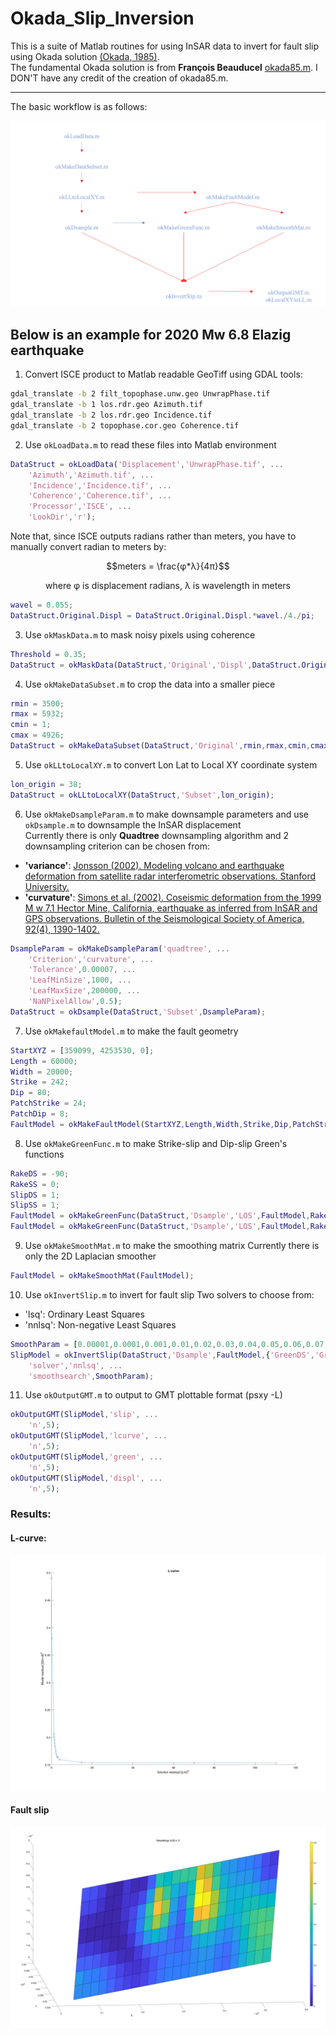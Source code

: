 # Okada_Slip_Inversion
This is a suite of Matlab routines for using InSAR data to invert for fault slip using Okada solution [(Okada, 1985)](https://pubs.geoscienceworld.org/ssa/bssa/article/75/4/1135/118782/Surface-deformation-due-to-shear-and-tensile).  
The fundamental Okada solution is from **François Beauducel** [okada85.m](https://github.com/IPGP/deformation-lib/tree/master/okada).  I DON'T have any credit of the creation of okada85.m.  

---
The basic workflow is as follows:  
  
![Example](https://github.com/LiChiehLin/Okada_Slip_Inversion/blob/7feebc821cd85102756997bff945e8ab1af74999/Figure/Workflow.png)

## Below is an example for 2020 Mw 6.8 Elazig earthquake
1. Convert ISCE product to Matlab readable GeoTiff using GDAL tools:
```sh
gdal_translate -b 2 filt_topophase.unw.geo UnwrapPhase.tif
gdal_translate -b 1 los.rdr.geo Azimuth.tif
gdal_translate -b 2 los.rdr.geo Incidence.tif
gdal_translate -b 2 topophase.cor.geo Coherence.tif
```

2. Use `okLoadData.m` to read these files into Matlab environment
```matlab
DataStruct = okLoadData('Displacement','UnwrapPhase.tif', ...
    'Azimuth','Azimuth.tif', ...
    'Incidence','Incidence.tif', ...
    'Coherence','Coherence.tif', ...
    'Processor','ISCE', ...
    'LookDir','r');
```
Note that, since ISCE outputs radians rather than meters, you have to manually convert radian to meters by:  
<p align="center">
$$meters = \frac{φ*λ}{4π}$$  </p>
<p align="center">
where φ is displacement radians, λ is wavelength in meters </p>  

```matlab
wavel = 0.055;
DataStruct.Original.Displ = DataStruct.Original.Displ.*wavel./4./pi;
```

3. Use `okMaskData.m` to mask noisy pixels using coherence  
```matlab
Threshold = 0.35;
DataStruct = okMaskData(DataStruct,'Original','Displ',DataStruct.Original.Coherence,'Threshold',Threshold);
```

4. Use `okMakeDataSubset.m` to crop the data into a smaller piece  
```matlab
rmin = 3500;
rmax = 5932;
cmin = 1;
cmax = 4926;
DataStruct = okMakeDataSubset(DataStruct,'Original',rmin,rmax,cmin,cmax);
```

5. Use `okLLtoLocalXY.m` to convert Lon Lat to Local XY coordinate system
```matlab
lon_origin = 38;
DataStruct = okLLtoLocalXY(DataStruct,'Subset',lon_origin);
```

6. Use `okMakeDsampleParam.m` to make downsample parameters and use `okDsample.m` to downsample the InSAR displacement  
Currently there is only **Quadtree** downsampling algorithm and 2 downsampling criterion can be chosen from:  
* **'variance'**: [Jonsson (2002). Modeling volcano and earthquake deformation from satellite radar interferometric observations. Stanford University.](https://www.proquest.com/docview/305523554?pq-origsite=gscholar&fromopenview=true&sourcetype=Dissertations%20&%20Theses)    
* **'curvature'**: [Simons et al. (2002). Coseismic deformation from the 1999 M w 7.1 Hector Mine, California, earthquake as inferred from InSAR and GPS observations. Bulletin of the Seismological Society of America, 92(4), 1390-1402.](https://pubs.geoscienceworld.org/ssa/bssa/article/92/4/1390/120788/Coseismic-Deformation-from-the-1999-Mw-7-1-Hector)  
```matlab
DsampleParam = okMakeDsampleParam('quadtree', ...
    'Criterion','curvature', ...
    'Tolerance',0.00007, ...
    'LeafMinSize',1000, ...
    'LeafMaxSize',200000, ...
    'NaNPixelAllow',0.5);
DataStruct = okDsample(DataStruct,'Subset',DsampleParam);
```

7. Use `okMakefaultModel.m` to make the fault geometry
```matlab
StartXYZ = [359099, 4253530, 0];
Length = 60000;
Width = 20000;
Strike = 242;
Dip = 80;
PatchStrike = 24;
PatchDip = 8;
FaultModel = okMakeFaultModel(StartXYZ,Length,Width,Strike,Dip,PatchStrike,PatchDip);
```

8. Use `okMakeGreenFunc.m` to make Strike-slip and Dip-slip Green's functions
```matlab
RakeDS = -90;
RakeSS = 0;
SlipDS = 1;
SlipSS = 1;
FaultModel = okMakeGreenFunc(DataStruct,'Dsample','LOS',FaultModel,RakeDS,SlipDS,0,'GreenDS');
FaultModel = okMakeGreenFunc(DataStruct,'Dsample','LOS',FaultModel,RakeSS,SlipSS,0,'GreenSS');
```

9. Use `okMakeSmoothMat.m` to make the smoothing matrix
Currently there is only the 2D Laplacian smoother  
```matlab
FaultModel = okMakeSmoothMat(FaultModel);
```

10. Use `okInvertSlip.m` to invert for fault slip
Two solvers to choose from:
* 'lsq': Ordinary Least Squares
* 'nnlsq': Non-negative Least Squares
```matlab
SmoothParam = [0.00001,0.0001,0.001,0.01,0.02,0.03,0.04,0.05,0.06,0.07,0.08,0.09,0.1,1,10];
SlipModel = okInvertSlip(DataStruct,'Dsample',FaultModel,{'GreenDS','GreenSS'},[11,12],'SmoothMat', ...
    'solver','nnlsq', ...
    'smoothsearch',SmoothParam);
```

11. Use `okOutputGMT.m` to output to GMT plottable format (psxy -L)
```matlab
okOutputGMT(SlipModel,'slip', ...
    'n',5);
okOutputGMT(SlipModel,'lcurve', ...
    'n',5);
okOutputGMT(SlipModel,'green', ...
    'n',5);
okOutputGMT(SlipModel,'displ', ...
    'n',5);
```

### Results:
#### L-curve:
![Example](https://github.com/LiChiehLin/Okada_Slip_Inversion/blob/68a1fd2796768bbd04747121af4c791c03af7305/Figure/Lcurve.png)

#### Fault slip
![Example](https://github.com/LiChiehLin/Okada_Slip_Inversion/blob/3961e537622757f0c652d0debde8539f9c841fda/Figure/TotalSlip.png)
